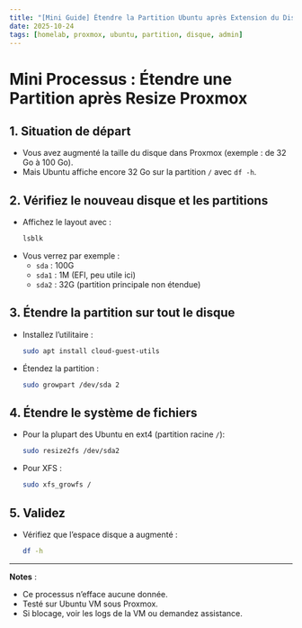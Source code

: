 ```yaml
---
title: "[Mini Guide] Étendre la Partition Ubuntu après Extension du Disque Proxmox"
date: 2025-10-24
tags: [homelab, proxmox, ubuntu, partition, disque, admin]
---
```


# Mini Processus : Étendre une Partition après Resize Proxmox

## 1. Situation de départ
- Vous avez augmenté la taille du disque dans Proxmox (exemple : de 32 Go à 100 Go).
- Mais Ubuntu affiche encore 32 Go sur la partition `/` avec `df -h`.

## 2. Vérifiez le nouveau disque et les partitions
- Affichez le layout avec :
  ```bash
  lsblk
  ```
- Vous verrez par exemple :
  - `sda` : 100G
  - `sda1` : 1M (EFI, peu utile ici)
  - `sda2` : 32G (partition principale non étendue)

## 3. Étendre la partition sur tout le disque
- Installez l’utilitaire :
  ```bash
  sudo apt install cloud-guest-utils
  ```
- Étendez la partition :
  ```bash
  sudo growpart /dev/sda 2
  ```

## 4. Étendre le système de fichiers
- Pour la plupart des Ubuntu en ext4 (partition racine `/`):
  ```bash
  sudo resize2fs /dev/sda2
  ```
- Pour XFS :
  ```bash
  sudo xfs_growfs /
  ```

## 5. Validez
- Vérifiez que l’espace disque a augmenté :
  ```bash
  df -h
  ```

---
**Notes** :
- Ce processus n’efface aucune donnée.
- Testé sur Ubuntu VM sous Proxmox.
- Si blocage, voir les logs de la VM ou demandez assistance.

